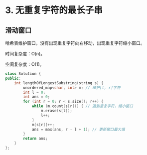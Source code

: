 # 3. 无重复字符的最长子串

## 滑动窗口

哈希表维护窗口，没有出现重复字符向右移动，出现重复字符缩小窗口。

时间复杂度：O(n)。

空间复杂度：O(1)。

```cpp
class Solution {
public:
    int lengthOfLongestSubstring(string s) {
        unordered_map<char, int> m; // 维护[l, r]字符
        int l = 0;
        int ans = 0;
        for (int r = 0; r < s.size(); r++) {
            while (m.count(s[r])) { // 遇到重复字符，缩小窗口
                m.erase(s[l]);
                l++;
            }
            m[s[r]]++;
            ans = max(ans, r - l + 1); // 更新窗口最大值
        }
        return ans;
    }
};
```